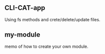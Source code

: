 ## CLI-CAT-app
Using fs methods and crete/delete/update files.

## my-module
memo of how to create your own module.